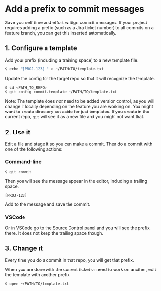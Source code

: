 # Add a prefix to commit messages

Save yourself time and effort writign commit messages. If your project requires adding a prefix (such as a Jira ticket number) to all commits on a feature branch, you can get this inserted automatically.


## 1. Configure a template

Add your prefix (including a training space) to a new template file.

```bash
$ echo "[PROJ-123] " > ~/PATH/TO/template.txt
```

Update the config for the target repo so that it will recognize the template.

```bash
$ cd <PATH_TO_REPO>
$ git config commit.template ~/PATH/TO/template.txt
```

Note: The template does _not_ need to be added version control, as you will change it locally depending on the feature you are working on. You might want to create directory set aside for just templates. If you create in the current repo, `git` will see it as a new file and you might not want that.


## 2. Use it

Edit a file and stage it so you can make a commit. Then do a commit with one of the following actions: 


### Command-line

```bash
$ git commit
```

Then you will see the message appear in the editor, including a trailing space.

```
[PROJ-123]
```

Add to the message and save the commit.


### VSCode

Or in VSCode go to the Source Control panel and you will see the prefix there. It does not keep the trailing space though.


## 3. Change it

Every time you do a commit in that repo, you will get that prefix.

When you are done with the current ticket or need to work on another, edit the template with another prefix.

```bash
$ open ~/PATH/TO/template.txt
```
